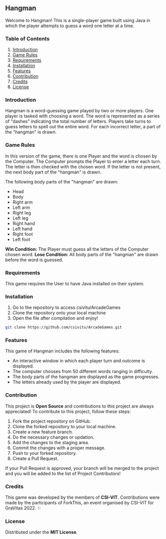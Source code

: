 

## Hangman 

Welcome to Hangman! This is a single-player game built using Java in which the player attempts to guess a word one letter at a time.

### Table of Contents
1. [Introduction](#Introduction)
2. [Game Rules](#Game-Rules)
3. [Requirements](#Requirements)
4. [Installation](#Installation)
5. [Features](#Features)
6. [Contribution](#Contribution)
7. [Credits](#Credits)
8. [License](#License)

### Introduction

Hangman is a word-guessing game played by two or more players. One player is tasked with choosing a word. The word is represented as a series of "dashes" indicating the total number of letters. Players take turns to guess letters to spell out the entire word. For each incorrect letter, a part of the "hangman" is drawn.

### Game Rules

In this version of the game, there is one Player and the word is chosen by the Computer. The Computer prompts the Player to enter a letter each turn. The letter is then checked with the chosen word. If the letter is not present, the next body part of the "hangman" is drawn. 

The following body parts of the "hangman" are drawn:
* Head
* Body
* Right arm
* Left arm
* Right leg
* Left leg
* Right hand
* Left hand
* Right foot
* Left foot

**Win Condition:** The Player must guess all the letters of the Computer chosen word.
**Lose Condition:** All body parts of the "hangman" are drawn before the word is guessed.


### Requirements

This game requires the User to have Java installed on their system.

### Installation
1. Go to the repository to access csivitu/ArcadeGames
2. Clone the repository onto your local machine
3. Open the file after compilation and enjoy!
```sh
git clone https://github.com/csivitu/ArcadeGames.git
```

### Features

This game of Hangman includes the following features:

* An interactive window in which each player turn and outcome is displayed.
* The computer chooses from 50 different words ranging in difficulty.
* The body parts of the hangman are displayed as the game progresses.
* The letters already used by the player are displayed.

### Contribution

This project is **Open Source** and contributions to this project are always appreciated!
To contribute to this project, follow these steps:
1. Fork the project repository on GitHub.
2. Clone the forked repository to your local machine.
3. Create a new feature branch.
4. Do the necessary changes or updation.
5. Add the changes to the staging area.
6. Commit the changes with a proper message.
7. Push to your forked repository.
8. Create a Pull Request.

If your Pull Request is approved, your branch will be merged to the project and you will be added to the list of Project Contributors!

### Credits

This game was developed by the members of **CSI-VIT**. Contributions were made by the participants of ForkThis, an event organised by CSI-VIT for GraVitas 2022. :sparkles:


### License

Distributed under the **MIT License**.
